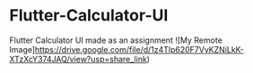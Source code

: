 # Flutter-Calculator-UI
Flutter Calculator UI made as an assignment
![My Remote Image]https://drive.google.com/file/d/1z4Tlp620F7VyKZNiLkK-XTzXcY374JAQ/view?usp=share_link)
